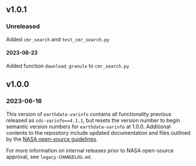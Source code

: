 ## v1.0.1
### Unreleased
Added `cmr_search` and `test_cmr_search.py`
#### 2023-08-23
Added function `download_granule` to `cmr_search.py`

## v1.0.0
### 2023-06-16

This version of `earthdata-varinfo` contains all functionality previous
released as `sds-varinfo==4.1.1`, but resets the version number to begin
semantic version numbers for `earthdata-varinfo` at 1.0.0. Additional contents
to the repository include updated documentation and files outlined by the
[NASA open-source guidelines](https://code.nasa.gov/#/guide).

For more information on internal releases prior to NASA open-source approval,
see `legacy-CHANGELOG.md`.
